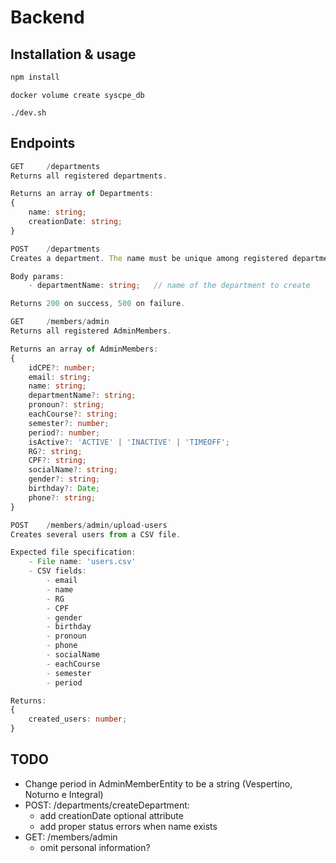 # Backend
## Installation & usage
```bash
npm install
```
```
docker volume create syscpe_db
```
```
./dev.sh
```

## Endpoints
```ts
GET     /departments
Returns all registered departments.

Returns an array of Departments:
{
    name: string;
    creationDate: string;
}
```

```ts
POST    /departments
Creates a department. The name must be unique among registered departments.

Body params:
    - departmentName: string;   // name of the department to create

Returns 200 on success, 500 on failure.
```

```ts
GET     /members/admin
Returns all registered AdminMembers.

Returns an array of AdminMembers:
{
    idCPE?: number;
    email: string;
    name: string;
    departmentName?: string;
    pronoun?: string;
    eachCourse?: string;
    semester?: number;
    period?: number;
    isActive?: 'ACTIVE' | 'INACTIVE' | 'TIMEOFF';
    RG?: string;
    CPF?: string;
    socialName?: string;
    gender?: string;
    birthday?: Date;
    phone?: string;
}
```

```ts
POST    /members/admin/upload-users
Creates several users from a CSV file.

Expected file specification:
    - File name: 'users.csv'
    - CSV fields:
        - email
        - name
        - RG
        - CPF
        - gender
        - birthday
        - pronoun
        - phone
        - socialName
        - eachCourse
        - semester
        - period

Returns:
{
    created_users: number;
}
```

## TODO
- Change period in AdminMemberEntity to be a string (Vespertino, Noturno e Integral)
- POST: /departments/createDepartment:
    - add creationDate optional attribute
    - add proper status errors when name exists
-  GET: /members/admin
    - omit personal information?